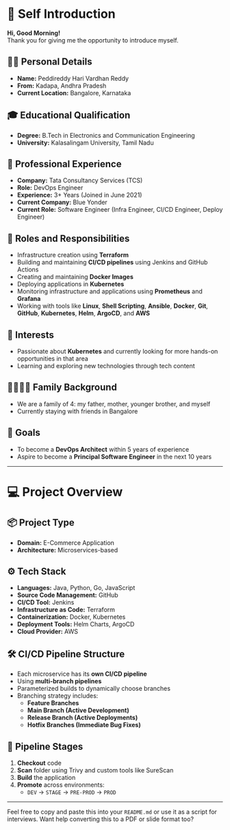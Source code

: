 # 👋 Self Introduction

**Hi, Good Morning!**  
Thank you for giving me the opportunity to introduce myself.

## 🙋‍♂️ Personal Details
- **Name:** Peddireddy Hari Vardhan Reddy  
- **From:** Kadapa, Andhra Pradesh  
- **Current Location:** Bangalore, Karnataka  

## 🎓 Educational Qualification
- **Degree:** B.Tech in Electronics and Communication Engineering  
- **University:** Kalasalingam University, Tamil Nadu  

## 💼 Professional Experience
- **Company:** Tata Consultancy Services (TCS)  
- **Role:** DevOps Engineer  
- **Experience:** 3+ Years (Joined in June 2021)  
- **Current Company:** Blue Yonder  
- **Current Role:** Software Engineer (Infra Engineer, CI/CD Engineer, Deploy Engineer)  

## 🔧 Roles and Responsibilities
- Infrastructure creation using **Terraform**
- Building and maintaining **CI/CD pipelines** using Jenkins and GitHub Actions
- Creating and maintaining **Docker Images**
- Deploying applications in **Kubernetes**
- Monitoring infrastructure and applications using **Prometheus** and **Grafana**
- Working with tools like **Linux**, **Shell Scripting**, **Ansible**, **Docker**, **Git**, **GitHub**, **Kubernetes**, **Helm**, **ArgoCD**, and **AWS**

## 🌟 Interests
- Passionate about **Kubernetes** and currently looking for more hands-on opportunities in that area
- Learning and exploring new technologies through tech content

## 👨‍👩‍👦‍👦 Family Background
- We are a family of 4: my father, mother, younger brother, and myself  
- Currently staying with friends in Bangalore

## 🎯 Goals
- To become a **DevOps Architect** within 5 years of experience  
- Aspire to become a **Principal Software Engineer** in the next 10 years

---

# 💻 Project Overview

## 📦 Project Type
- **Domain:** E-Commerce Application  
- **Architecture:** Microservices-based  

## ⚙️ Tech Stack
- **Languages:** Java, Python, Go, JavaScript  
- **Source Code Management:** GitHub  
- **CI/CD Tool:** Jenkins  
- **Infrastructure as Code:** Terraform  
- **Containerization:** Docker, Kubernetes  
- **Deployment Tools:** Helm Charts, ArgoCD  
- **Cloud Provider:** AWS  

## 🛠 CI/CD Pipeline Structure
- Each microservice has its **own CI/CD pipeline**
- Using **multi-branch pipelines**
- Parameterized builds to dynamically choose branches
- Branching strategy includes:
  - **Feature Branches**
  - **Main Branch (Active Development)**
  - **Release Branch (Active Deployments)**
  - **Hotfix Branches (Immediate Bug Fixes)**

## 🧪 Pipeline Stages
1. **Checkout** code
2. **Scan** folder using Trivy and custom tools like SureScan
3. **Build** the application
4. **Promote** across environments:
   - `DEV` → `STAGE` → `PRE-PROD` → `PROD`

---

Feel free to copy and paste this into your `README.md` or use it as a script for interviews. Want help converting this to a PDF or slide format too?

